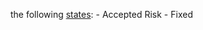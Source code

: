 the following [states](/platform-deep-dive/pentests/findings/finding-states/):
    - Accepted Risk
    - Fixed